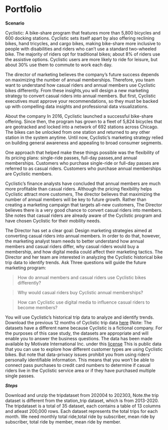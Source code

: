 # Portfolio
**Scenario**

Cyclistic: A bike-share program that features more than 5,800 bicycles and 600 docking stations. Cyclistic sets itself apart by also offering reclining bikes, hand tricycles, and cargo bikes, making bike-share more inclusive to people with disabilities and riders who can’t use a standard two-wheeled bike. The majority of riders opt for traditional bikes; about 8% of riders use the assistive options. Cyclistic users are more likely to ride for leisure, but about 30% use them to commute to work each day.

The director of marketing believes the company’s future success depends on maximizing the number of annual memberships. Therefore, you team want to understand how casual riders and annual members use Cyclistic bikes differently. From these insights,you will design a new marketing strategy to convert casual riders into annual members. But first, Cyclistic executives must approve your recommendations, so they must be backed up with compelling data insights and professional data visualizations.

About the company
In 2016, Cyclistic launched a successful bike-share offering. Since then, the program has grown to a fleet of 5,824 bicycles that are geotracked and locked into a network of 692 stations across Chicago. The bikes can be unlocked from one station and returned to any other station in the system anytime. Until now, Cyclistic’s marketing strategy relied on building general awareness and appealing to broad consumer segments.

One approach that helped make these things possible was the flexibility of its pricing plans: single-ride passes, full-day passes,and annual memberships. Customers who purchase single-ride or full-day passes are referred to as casual riders. Customers who purchase annual memberships are Cyclistic members.

Cyclistic’s finance analysts have concluded that annual members are much more profitable than casual riders. Although the pricing flexibility helps Cyclistic attract more customers, The director believes that maximizing the number of annual members will be key to future growth. Rather than creating a marketing campaign that targets all-new customers, The Director believes there is a very good chance to convert casual riders into members. She notes that casual riders are already aware of the Cyclistic program and have chosen Cyclistic for their mobility needs.

The Director has set a clear goal: Design marketing strategies aimed at converting casual riders into annual members. In order to do that, however, the marketing analyst team needs to better understand how annual members and casual riders differ, why casual riders would buy a membership, and how digital media could affect their marketing tactics. The Director and her team are interested in analyzing the Cyclistic historical bike trip data to identify trends. Ask Three questions will guide the future marketing program:

> How do annual members and casual riders use Cyclistic bikes differently?

> Why would casual riders buy Cyclistic annual memberships?

> How can Cyclistic use digital media to influence casual riders to become members?

You will use Cyclistic’s historical trip data to analyze and identify trends. Download the previous 12 months of Cyclistic trip data [here](https://divvy-tripdata.s3.amazonaws.com/index.html)
(Note: The datasets have a different name because Cyclistic is a fictional company. For the purposes of this case study, the datasets are appropriate and will enable you to answer the business questions. The data has been made available by Motivate International Inc. under this [license](http://https//ride.divvybikes.com/data-license-agreement) This is public data that you can use to explore how different customer types are using Cyclistic bikes. But note that data-privacy issues prohibit you from using riders’ personally identifiable information. This means that you won’t be able to connect pass purchases to credit card numbers to determine if casual riders live in the Cyclistic service area or if they have purchased multiple single passes.

_**Steps**_

Download and unzip the tripdataset from 202004 to 202303, Note.the trip dataset is different from the station_trip dataset, which is from 2013-2020. The tripdataset is a total of 35 dataset, each contains a table of 13 columns and atleast 200,000 rows. Each dataset represents the total trips for each month. We need monthly total ride,total ride by subscriber, mean ride by subscriber, total ride by member, mean ride by member.

